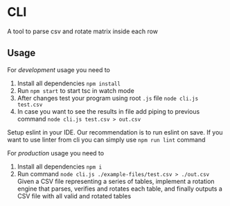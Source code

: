# CLI
A tool to parse csv and rotate matrix inside each row

## Usage
For *development* usage you need to
1. Install all dependencies `npm install`
2. Run `npm start` to start tsc in watch mode
3. After changes test your program using root `.js` file `node cli.js test.csv`
4. In case you want to see the results in file add piping to previous command `node cli.js test.csv > out.csv`

Setup eslint in your IDE. Our recommendation is to run eslint on save.
If you want to use linter from cli you can simply use `npm run lint` command

For *production* usage you need to
1. Install all dependencies `npm i`
2. Run command `node cli.js ./example-files/test.csv > ./out.csv`
Given a CSV file representing a series of tables, implement a rotation engine that parses, verifies and rotates each table, and finally outputs a CSV file with all valid and rotated tables

